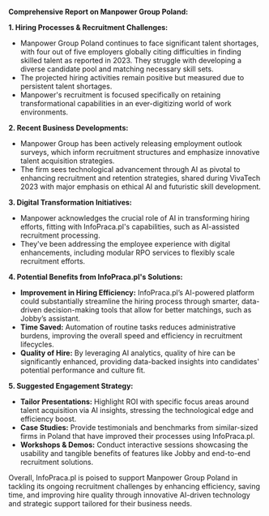 **Comprehensive Report on Manpower Group Poland:**

**1. Hiring Processes & Recruitment Challenges:**
- Manpower Group Poland continues to face significant talent shortages, with four out of five employers globally citing difficulties in finding skilled talent as reported in 2023. They struggle with developing a diverse candidate pool and matching necessary skill sets.
- The projected hiring activities remain positive but measured due to persistent talent shortages.
- Manpower's recruitment is focused specifically on retaining transformational capabilities in an ever-digitizing world of work environments.

**2. Recent Business Developments:**
- Manpower Group has been actively releasing employment outlook surveys, which inform recruitment structures and emphasize innovative talent acquisition strategies.
- The firm sees technological advancement through AI as pivotal to enhancing recruitment and retention strategies, shared during VivaTech 2023 with major emphasis on ethical AI and futuristic skill development.

**3. Digital Transformation Initiatives:**
- Manpower acknowledges the crucial role of AI in transforming hiring efforts, fitting with InfoPraca.pl's capabilities, such as AI-assisted recruitment processing.
- They've been addressing the employee experience with digital enhancements, including modular RPO services to flexibly scale recruitment efforts.

**4. Potential Benefits from InfoPraca.pl's Solutions:**
- **Improvement in Hiring Efficiency:** InfoPraca.pl’s AI-powered platform could substantially streamline the hiring process through smarter, data-driven decision-making tools that allow for better matchings, such as Jobby’s assistant.
- **Time Saved:** Automation of routine tasks reduces administrative burdens, improving the overall speed and efficiency in recruitment lifecycles.
- **Quality of Hire:** By leveraging AI analytics, quality of hire can be significantly enhanced, providing data-backed insights into candidates' potential performance and culture fit.

**5. Suggested Engagement Strategy:**
- **Tailor Presentations:** Highlight ROI with specific focus areas around talent acquisition via AI insights, stressing the technological edge and efficiency boost.
- **Case Studies:** Provide testimonials and benchmarks from similar-sized firms in Poland that have improved their processes using InfoPraca.pl.
- **Workshops & Demos:** Conduct interactive sessions showcasing the usability and tangible benefits of features like Jobby and end-to-end recruitment solutions.

Overall, InfoPraca.pl is poised to support Manpower Group Poland in tackling its ongoing recruitment challenges by enhancing efficiency, saving time, and improving hire quality through innovative AI-driven technology and strategic support tailored for their business needs.